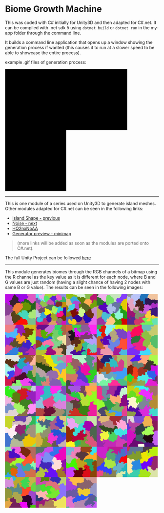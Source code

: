 # Biome Growth Machine

This was coded with C# initially for Unity3D and then adapted for C#.net. 
It can be compiled with .net sdk 5 using ``dotnet build`` or ``dotnet run`` in the my-app folder through the command line.

It builds a command line application that opens up a window showing the generation process if wanted (this causes it to run at a slower speed to be able to showcase the entire process).

example .gif files of generation process:


<div style="display: inline-block">
    <img style="float: left;" src="examples/gifs/005f.gif?raw=true" width="200" height="200" alt="Biome Growth Process">
    <img style="float: left;" src="examples/gifs/006f.gif?raw=true" width="200" height="200" alt="Biome Growth Process">
    <img style="float: left;" src="examples/gifs/007f.gif?raw=true" width="200" height="200" alt="Biome Growth Process">
</div>  

---------------------------------------------------------------------------
This is one module of a series used on Unity3D to generate island meshes. Other modules adapted for C#.net can be seen in the following links:
* [Island Shape - previous](https://github.com/brunorc93/islandShapeGen.net)  
* [Noise - next](https://github.com/brunorc93/noise)    
* [HQ2nxNoAA](https://github.com/brunorc93/HQnx-noAA.net)  
* [Generator preview - minimap](https://github.com/brunorc93/minimap)

> (more links will be added as soon as the modules are ported onto C#.net).  

The full Unity Project can be followed [here](https://github.com/brunorc93/procgen) 

--------------------------------------------------------------------------- 

This module generates biomes through the RGB channels of a bitmap using the R channel as the key value as it is different for each node, where B and G values are just random (having a slight chance of having 2 nodes with same B or G value). The results can be seen in the following images:

<div style="display: inline-block">
  <img style="float: left;" src="examples/000_.png?raw=true" width="100" height="100" alt="Example of grown biomes">
  <img style="float: left;" src="examples/001_.png?raw=true" width="100" height="100" alt="Example of grown biomes">
  <img style="float: left;" src="examples/002_.png?raw=true" width="100" height="100" alt="Example of grown biomes">
  <img style="float: left;" src="examples/003_.png?raw=true" width="100" height="100" alt="Example of grown biomes">
  <img style="float: left;" src="examples/004_.png?raw=true" width="100" height="100" alt="Example of grown biomes">
  <img style="float: left;" src="examples/005_.png?raw=true" width="100" height="100" alt="Example of grown biomes">
  <img style="float: left;" src="examples/006_.png?raw=true" width="100" height="100" alt="Example of grown biomes">
  <img style="float: left;" src="examples/007_.png?raw=true" width="100" height="100" alt="Example of grown biomes">
  <img style="float: left;" src="examples/008_.png?raw=true" width="100" height="100" alt="Example of grown biomes">
  <img style="float: left;" src="examples/009_.png?raw=true" width="100" height="100" alt="Example of grown biomes">
  <img style="float: left;" src="examples/010_.png?raw=true" width="100" height="100" alt="Example of grown biomes">
  <img style="float: left;" src="examples/011_.png?raw=true" width="100" height="100" alt="Example of grown biomes">
  <img style="float: left;" src="examples/012_.png?raw=true" width="100" height="100" alt="Example of grown biomes">
  <img style="float: left;" src="examples/013_.png?raw=true" width="100" height="100" alt="Example of grown biomes">
  <img style="float: left;" src="examples/014_.png?raw=true" width="100" height="100" alt="Example of grown biomes">
  <img style="float: left;" src="examples/015_.png?raw=true" width="100" height="100" alt="Example of grown biomes">
  <img style="float: left;" src="examples/016_.png?raw=true" width="100" height="100" alt="Example of grown biomes">
  <img style="float: left;" src="examples/017_.png?raw=true" width="100" height="100" alt="Example of grown biomes">
  <img style="float: left;" src="examples/018_.png?raw=true" width="100" height="100" alt="Example of grown biomes">
  <img style="float: left;" src="examples/019_.png?raw=true" width="100" height="100" alt="Example of grown biomes">
  <img style="float: left;" src="examples/020_.png?raw=true" width="100" height="100" alt="Example of grown biomes">
  <img style="float: left;" src="examples/021_.png?raw=true" width="100" height="100" alt="Example of grown biomes">
  <img style="float: left;" src="examples/022_.png?raw=true" width="100" height="100" alt="Example of grown biomes">
  <img style="float: left;" src="examples/023_.png?raw=true" width="100" height="100" alt="Example of grown biomes">
  <img style="float: left;" src="examples/024_.png?raw=true" width="100" height="100" alt="Example of grown biomes">
  <img style="float: left;" src="examples/025_.png?raw=true" width="100" height="100" alt="Example of grown biomes">
  <img style="float: left;" src="examples/026_.png?raw=true" width="100" height="100" alt="Example of grown biomes">
  <img style="float: left;" src="examples/027_.png?raw=true" width="100" height="100" alt="Example of grown biomes">
  <img style="float: left;" src="examples/028_.png?raw=true" width="100" height="100" alt="Example of grown biomes">
  <img style="float: left;" src="examples/029_.png?raw=true" width="100" height="100" alt="Example of grown biomes">
  <img style="float: left;" src="examples/030_.png?raw=true" width="100" height="100" alt="Example of grown biomes">
  <img style="float: left;" src="examples/031_.png?raw=true" width="100" height="100" alt="Example of grown biomes">
  <img style="float: left;" src="examples/032_.png?raw=true" width="100" height="100" alt="Example of grown biomes">
</div>
